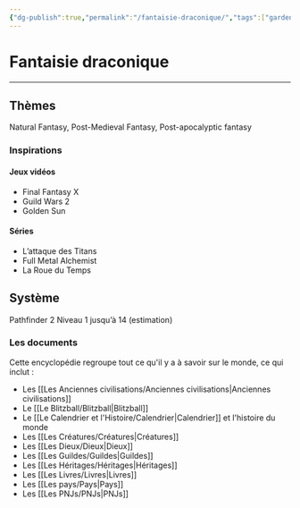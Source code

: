 ```yaml
---
{"dg-publish":true,"permalink":"/fantaisie-draconique/","tags":["gardenEntry"]}
---
```


# Fantaisie draconique
---
## Thèmes
Natural Fantasy, Post-Medieval Fantasy, Post-apocalyptic fantasy
### Inspirations
#### Jeux vidéos
- Final Fantasy X
- Guild Wars 2
- Golden Sun
#### Séries
- L’attaque des Titans
- Full Metal Alchemist
- La Roue du Temps
## Système
Pathfinder 2
Niveau 1 jusqu’à 14 (estimation) 
### Les documents
Cette encyclopédie regroupe tout ce qu'il y a à savoir sur le monde, ce qui inclut :
- Les [[Les Anciennes civilisations/Anciennes civilisations\|Anciennes civilisations]]
- Le [[Le Blitzball/Blitzball\|Blitzball]]
- Le [[Le Calendrier et l'Histoire/Calendrier\|Calendrier]] et l'histoire du monde
- Les [[Les Créatures/Créatures\|Créatures]]
- Les [[Les Dieux/Dieux\|Dieux]]
- Les [[Les Guildes/Guildes\|Guildes]]
- Les [[Les Héritages/Héritages\|Héritages]]
- Les [[Les Livres/Livres\|Livres]]
- Les [[Les pays/Pays\|Pays]]
- Les [[Les PNJs/PNJs\|PNJs]]